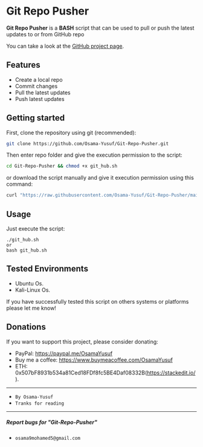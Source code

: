 # Git Repo Pusher

**Git Repo Pusher** is a **BASH** script that can be used to pull or push the latest updates to or from GitHub repo

You can take a look at the [GitHub project page](https://github.com/Osama-Yusuf/Git-Repo-Pusher).


## Features

* Create a local repo
* Commit changes
* Pull the latest updates
* Push latest updates


## Getting started

First, clone the repository using git (recommended):

```bash
git clone https://github.com/Osama-Yusuf/Git-Repo-Pusher.git
```

Then enter repo folder and give the execution permission to the script:

 ```bash
cd Git-Repo-Pusher && chmod +x git_hub.sh
``` 

or download the script manually and give it execution permission using this command:

```bash
curl "https://raw.githubusercontent.com/Osama-Yusuf/Git-Repo-Pusher/main/git_hub.sh" -o git_hub.sh && chmod +x git_hub.sh
```

## Usage

Just execute the script:

```
./git_hub.sh
or
bash git_hub.sh
```
## Tested Environments

* Ubuntu Os.
* Kali-Linux Os.

If you have successfully tested this script on others systems or platforms please let me know!

## Donations

 If you want to support this project, please consider donating:
 * PayPal: https://paypal.me/OsamaYusuf
 * Buy me a coffee: https://www.buymeacoffee.com/OsamaYusuf
 * ETH: 0x507bF8931b534a81Ced18FDf8fc5BE4Daf08332B(https://stackedit.io/).

---

* `By Osama-Yusuf`
* `Tranks for reading`

-------
##### Report bugs for "Git-Repo-Pusher"
* `osama9mohamed5@gmail.com`